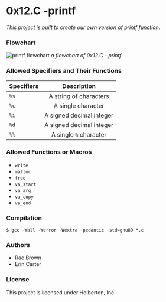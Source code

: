 # 0x12.C -printf
_This project is built to create our own version of printf function._ 



### Flowchart

![printf flowchart](/images/printf.png) *a flowchart of 0x12.C - printf*


### Allowed Specifiers and Their Functions

| Specifiers  | Description |
| ------------- |:-------------:|
| `%s` | A string of characters |
| `%c` | A single character |
| `%i` | A signed decimal integer |
| `%d` | A signed decimal integer|
| `%%` | A single `%` character |

### Allowed Functions or Macros
* `write`
* `malloc`
* `free`
* `va_start`
* `va_arg`
* `va_copy`
* `va_end`

### Compilation
`$ gcc -Wall -Werror -Wextra -pedantic -std=gnu89 *.c`

### Authors

* Rae Brown
* Erin Carter

### License
This project is licensed under Holberton, Inc.
